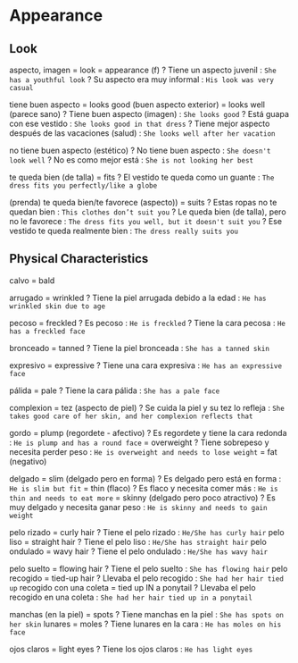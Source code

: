 # Appearance


## Look

aspecto, imagen
    = look
    = appearance (f)
    ? Tiene un aspecto juvenil : `She has a youthful look`
    ? Su aspecto era muy informal : `His look was very casual`

tiene buen aspecto
    = looks good (buen aspecto exterior)
    = looks well (parece sano)
    ? Tiene buen aspecto (imagen) : `She looks good`
    ? Está guapa con ese vestido : `She looks good in that dress`
    ? Tiene mejor aspecto después de las vacaciones (salud) : `She looks well after her vacation`

no tiene buen aspecto (estético)
    ? No tiene buen aspecto : `She doesn't look well`
    ? No es como mejor está : `She is not looking her best`


te queda bien (de talla) = fits
    ? El vestido te queda como un guante : `The dress fits you perfectly/like a globe`

(prenda) te queda bien/te favorece (aspecto))
    = suits
    ? Estas ropas no te quedan bien : `This clothes don’t suit you`
    ? Le queda bien (de talla), pero no le favorece : `The dress fits you well, but it doesn't suit you`
    ? Ese vestido te queda realmente bien : `The dress really suits you`


## Physical Characteristics

calvo = bald

arrugado = wrinkled
    ? Tiene la piel arrugada debido a la edad : `He has wrinkled skin due to age`

pecoso = freckled
    ? Es pecoso : `He is freckled`
    ? Tiene la cara pecosa : `He has a freckled face`

bronceado = tanned
    ? Tiene la piel bronceada : `She has a tanned skin`

expresivo = expressive
    ? Tiene una cara expresiva : `He has an expressive face`

pálida = pale
    ? Tiene la cara pálida : `She has a pale face`

complexion = tez (aspecto de piel)
    ? Se cuida la piel y su tez lo refleja : `She takes good care of her skin, and her complexion reflects that`

gordo
    = plump (regordete - afectivo)
    ? Es regordete y tiene la cara redonda : `He is plump and has a round face`
    = overweight
    ? Tiene sobrepeso y necesita perder peso : `He is overweight and needs to lose weight`
    = fat (negativo)

delgado
    = slim (delgado pero en forma)
    ? Es delgado pero está en forma : `He is slim but fit`
    = thin (flaco)
    ? Es flaco y necesita comer más : `He is thin and needs to eat more`
    = skinny (delgado pero poco atractivo)
    ? Es muy delgado y necesita ganar peso : `He is skinny and needs to gain weight`

pelo rizado = curly hair
    ? Tiene el pelo rizado : `He/She has curly hair`
pelo liso = straight hair
    ? Tiene el pelo liso : `He/She has straight hair`
pelo ondulado = wavy hair
    ? Tiene el pelo ondulado : `He/She has wavy hair`

pelo suelto = flowing hair
    ? Tiene el pelo suelto : `She has flowing hair`
pelo recogido = tied-up hair
    ? Llevaba el pelo recogido : `She had her hair tied up`
recogido con una coleta = tied up IN a ponytail
    ? Llevaba el pelo recogido en una coleta : `She had her hair tied up in a ponytail`

manchas (en la piel) = spots
    ? Tiene manchas en la piel : `She has spots on her skin`
lunares = moles
    ? Tiene lunares en la cara : `He has moles on his face`

ojos claros = light eyes
    ? Tiene los ojos claros : `He has light eyes`
